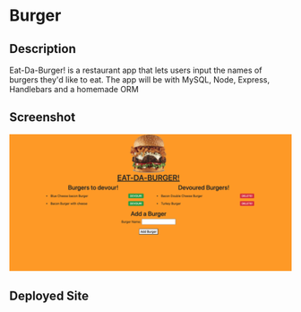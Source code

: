 # Burger

## Description
Eat-Da-Burger! is a restaurant app that lets users input the names of burgers they'd like to eat. The app will be with MySQL, Node, Express, Handlebars and a homemade ORM

## Screenshot
![Eat Da Burger Screenshot](https://github.com/plrobbins/burger/blob/main/public/assets/img/Eat-Da-Burger.png)

## Deployed Site


